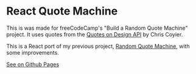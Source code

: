 # React Quote Machine

This is was made for freeCodeCamp's "Build a Random Quote Machine" project. It
uses quotes from the [Quotes on Design API](https://quotesondesign.com/api/) by
Chris Coyier.

This is a React port of my previous project, [Random Quote
Machine](https://github.com/adelrodriguez/random-quote-machine), with some
improvements.

[See on Github Pages](http://www.adelrodriguez.com/react-quote-machine/)
